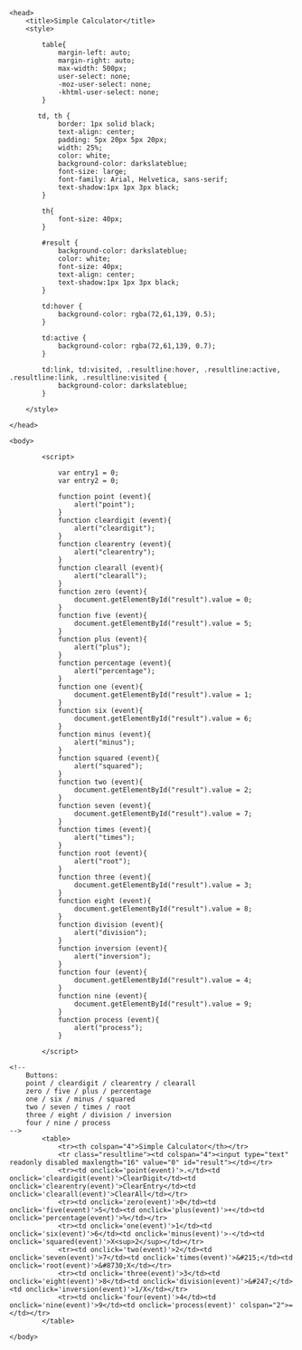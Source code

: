 
<html lang="en-GB">

    <head>        
        <title>Simple Calculator</title>
        <style>

            table{
                margin-left: auto;
                margin-right: auto;
                max-width: 500px;
                user-select: none;
                -moz-user-select: none;
                -khtml-user-select: none;
            }

           td, th {
                border: 1px solid black;
                text-align: center;
                padding: 5px 20px 5px 20px;
                width: 25%;
                color: white;
                background-color: darkslateblue;
                font-size: large;
                font-family: Arial, Helvetica, sans-serif;
                text-shadow:1px 1px 3px black;    
            }

            th{
                font-size: 40px;
            }

            #result {
                background-color: darkslateblue;
                color: white;
                font-size: 40px;
                text-align: center;
                text-shadow:1px 1px 3px black;
            }

            td:hover {
                background-color: rgba(72,61,139, 0.5);
            }

            td:active {
                background-color: rgba(72,61,139, 0.7);
            }

            td:link, td:visited, .resultline:hover, .resultline:active, .resultline:link, .resultline:visited {
                background-color: darkslateblue;
            }

        </style>

    </head>

    <body>

            <script>

                var entry1 = 0;
                var entry2 = 0;

                function point (event){
                    alert("point");
                }
                function cleardigit (event){
                    alert("cleardigit");
                }
                function clearentry (event){
                    alert("clearentry");
                }
                function clearall (event){
                    alert("clearall");
                }
                function zero (event){
                    document.getElementById("result").value = 0;
                }
                function five (event){
                    document.getElementById("result").value = 5;
                }
                function plus (event){
                    alert("plus");
                }
                function percentage (event){
                    alert("percentage");
                }
                function one (event){
                    document.getElementById("result").value = 1;
                }
                function six (event){
                    document.getElementById("result").value = 6;
                }
                function minus (event){
                    alert("minus");
                }
                function squared (event){
                    alert("squared");
                }
                function two (event){
                    document.getElementById("result").value = 2;
                }
                function seven (event){
                    document.getElementById("result").value = 7;
                }
                function times (event){
                    alert("times");
                }
                function root (event){
                    alert("root");
                }
                function three (event){
                    document.getElementById("result").value = 3;
                }
                function eight (event){
                    document.getElementById("result").value = 8;
                }
                function division (event){
                    alert("division");
                }
                function inversion (event){
                    alert("inversion");
                }
                function four (event){
                    document.getElementById("result").value = 4;
                }
                function nine (event){
                    document.getElementById("result").value = 9;
                }
                function process (event){
                    alert("process");
                }
  
            </script>

    <!--
        Buttons:
        point / cleardigit / clearentry / clearall
        zero / five / plus / percentage
        one / six / minus / squared
        two / seven / times / root
        three / eight / division / inversion
        four / nine / process
    -->
            <table>
                <tr><th colspan="4">Simple Calculator</th></tr>
                <tr class="resultline"><td colspan="4"><input type="text" readonly disabled maxlength="16" value="0" id="result"></td></tr>
                <tr><td onclick='point(event)'>.</td><td onclick='cleardigit(event)'>ClearDigit</td><td onclick='clearentry(event)'>ClearEntry</td><td onclick='clearall(event)'>ClearAll</td></tr>
                <tr><td onclick='zero(event)'>0</td><td onclick='five(event)'>5</td><td onclick='plus(event)'>+</td><td onclick='percentage(event)'>%</td></tr>
                <tr><td onclick='one(event)'>1</td><td onclick='six(event)'>6</td><td onclick='minus(event)'>-</td><td onclick='squared(event)'>X<sup>2</sup></td></tr>
                <tr><td onclick='two(event)'>2</td><td onclick='seven(event)'>7</td><td onclick='times(event)'>&#215;</td><td onclick='root(event)'>&#8730;X</td></tr>
                <tr><td onclick='three(event)'>3</td><td onclick='eight(event)'>8</td><td onclick='division(event)'>&#247;</td><td onclick='inversion(event)'>1/X</td></tr>
                <tr><td onclick='four(event)'>4</td><td onclick='nine(event)'>9</td><td onclick='process(event)' colspan="2">=</td></tr>
            </table>

    </body>

</html>
